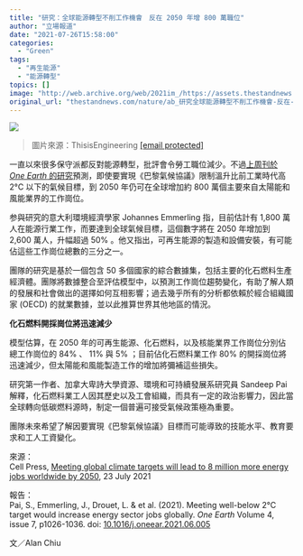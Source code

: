 ```yaml
---
title: "研究：全球能源轉型不削工作機會　反在 2050 年增 800 萬職位"
author: "立場報道"
date: "2021-07-26T15:58:00"
categories:
  - "Green"
tags:
  - "再生能源"
  - "能源轉型"
topics: []
image: "http://web.archive.org/web/2021im_/https://assets.thestandnews.com/media/photos/Layer_0_HKUKLi2.png"
original_url: "thestandnews.com/nature/ab_研究全球能源轉型不削工作機會-反在-2050-年增-800-萬職位"
---
```

![](http://web.archive.org/web/2021im_/https://assets.thestandnews.com/media/photos/Layer_0_HKUKLi2.png)
> 圖片來源：ThisisEngineering [\[email protected\]](/web/20211229132633/https://www.thestandnews.com/cdn-cgi/l/email-protection)

一直以來很多保守派都反對能源轉型，批評會令勞工職位減少。不過[上周刊於 _One Earth_ 的研究](http://web.archive.org/web/20211229132633/https://linkinghub.elsevier.com/retrieve/pii/S259033222100347X)預測，即使要實現《巴黎氣候協議》限制溫升比前工業時代高 2°C 以下的氣候目標，到 2050 年仍可在全球增加約 800 萬個主要來自太陽能和風能業界的工作崗位。

参與研究的意大利環境經濟學家 Johannes Emmerling 指，目前估計有 1,800 萬人在能源行業工作，而要達到全球氣候目標，這個數字將在 2050 年增加到 2,600 萬人，升幅超過 50% 。他又指出，可再生能源的製造和設備安裝，有可能佔這些工作崗位總數的三分之一。

團隊的研究是基於一個包含 50 多個國家的綜合數據集，包括主要的化石燃料生產經濟體。團隊將數據整合至評估模型中，以預測工作崗位趨勢變化，有助了解人類的發展和社會做出的選擇如何互相影響；過去幾乎所有的分析都依賴於經合組織國家 (OECD) 的就業數據，並以此推算世界其他地區的情況。

**化石燃料開採崗位將迅速減少**

模型估算，在 2050 年的可再生能源、化石燃料，以及核能業界工作崗位分別佔總工作崗位的 84% 、 11% 與 5% ；目前佔化石燃料業工作 80% 的開採崗位將迅速減少，但太陽能和風能製造工作的增加將彌補這些損失。

研究第一作者、加拿大卑詩大學資源、環境和可持續發展系研究員 Sandeep Pai 解釋，化石燃料業工人因其歷史以及工會組織，而具有一定的政治影響力，因此當全球轉向低碳燃料源時，制定一個普遍可接受氣候政策極為重要。

團隊未來希望了解因要實現《巴黎氣候協議》目標而可能導致的技能水平、教育要求和工人工資變化。

來源：  
Cell Press, [Meeting global climate targets will lead to 8 million more energy jobs worldwide by 2050](http://web.archive.org/web/20211229132633/https://techxplore.com/news/2021-07-global-climate-million-energy-jobs.html), 23 July 2021

報告：  
Pai, S., Emmerling, J., Drouet, L. & et al. (2021). Meeting well-below 2°C target would increase energy sector jobs globally. _One Earth_ Volume 4, issue 7, p1026-1036. doi: [10.1016/j.oneear.2021.06.005](http://web.archive.org/web/20211229132633/https://doi.org/10.1016/j.oneear.2021.06.005)

文／Alan Chiu